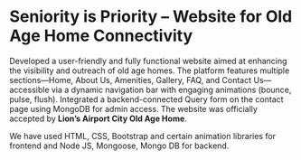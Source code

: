 # Seniority is Priority – Website for Old Age Home Connectivity
Developed a user-friendly and fully functional website aimed at enhancing the visibility and outreach of old age homes. The platform features multiple sections—Home, About Us, Amenities, Gallery, FAQ, and Contact Us—accessible via a dynamic navigation bar with engaging animations (bounce, pulse, flush). Integrated a backend-connected Query form on the contact page using MongoDB for admin access. The website was officially accepted by **Lion’s Airport City Old Age Home**.

We have used HTML, CSS, Bootstrap and certain animation libraries for frontend
and Node JS, Mongoose, Mongo DB for backend.
